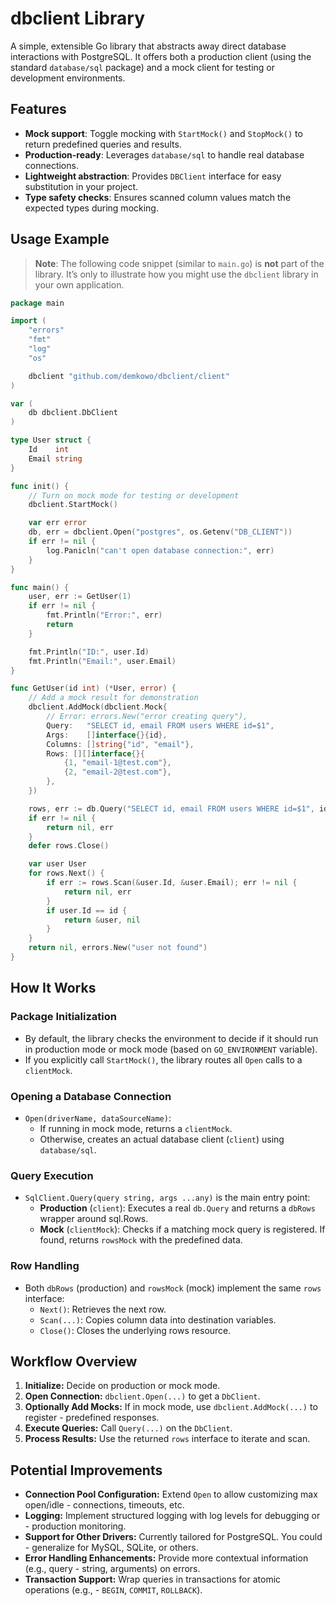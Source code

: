 # dbclient Library

A simple, extensible Go library that abstracts away direct database interactions with PostgreSQL. 
It offers both a production client (using the standard `database/sql` package) and a mock client for testing or development environments.

## Features

- **Mock support**: Toggle mocking with `StartMock()` and `StopMock()` to return predefined queries and results.
- **Production-ready**: Leverages `database/sql` to handle real database connections.
- **Lightweight abstraction**: Provides `DBClient` interface for easy substitution in your project.
- **Type safety checks**: Ensures scanned column values match the expected types during mocking.

## Usage Example

> **Note**: The following code snippet (similar to `main.go`) is **not** part of the library. It’s only to illustrate how you might use the `dbclient` library in your own application.

```go
package main

import (
	"errors"
	"fmt"
	"log"
	"os"

	dbclient "github.com/demkowo/dbclient/client"
)

var (
	db dbclient.DbClient
)

type User struct {
	Id    int
	Email string
}

func init() {
	// Turn on mock mode for testing or development
	dbclient.StartMock()

	var err error
	db, err = dbclient.Open("postgres", os.Getenv("DB_CLIENT"))
	if err != nil {
		log.Panicln("can't open database connection:", err)
	}
}

func main() {
	user, err := GetUser(1)
	if err != nil {
		fmt.Println("Error:", err)
		return
	}

	fmt.Println("ID:", user.Id)
	fmt.Println("Email:", user.Email)
}

func GetUser(id int) (*User, error) {
	// Add a mock result for demonstration
	dbclient.AddMock(dbclient.Mock{
		// Error: errors.New("error creating query"),
        Query:   "SELECT id, email FROM users WHERE id=$1",
		Args:    []interface{}{id},
		Columns: []string{"id", "email"},
		Rows: [][]interface{}{
			{1, "email-1@test.com"},
			{2, "email-2@test.com"},
		},
	})

	rows, err := db.Query("SELECT id, email FROM users WHERE id=$1", id)
	if err != nil {
		return nil, err
	}
	defer rows.Close()

	var user User
	for rows.Next() {
		if err := rows.Scan(&user.Id, &user.Email); err != nil {
			return nil, err
		}
		if user.Id == id {
			return &user, nil
		}
	}
	return nil, errors.New("user not found")
}
```

## How It Works

### Package Initialization
- By default, the library checks the environment to decide if it should run in production mode or mock mode (based on `GO_ENVIRONMENT` variable).
- If you explicitly call `StartMock()`, the library routes all `Open` calls to a `clientMock`.

### Opening a Database Connection
- `Open(driverName, dataSourceName)`:
    - If running in mock mode, returns a `clientMock`.
    - Otherwise, creates an actual database client (`client`) using `database/sql`.

### Query Execution
- `SqlClient.Query(query string, args ...any)` is the main entry point:
    - **Production** (`client`): Executes a real `db.Query` and returns a `dbRows` wrapper around sql.Rows.
    - **Mock** (`clientMock`): Checks if a matching mock query is registered. If found, returns `rowsMock` with the predefined data.

### Row Handling
- Both `dbRows` (production) and `rowsMock` (mock) implement the same `rows` interface:
    - `Next()`: Retrieves the next row.
    - `Scan(...)`: Copies column data into destination variables.
    - `Close()`: Closes the underlying rows resource.

## Workflow Overview
1. **Initialize:** Decide on production or mock mode.
2. **Open Connection:** `dbclient.Open(...)` to get a `DbClient`.
3. **Optionally Add Mocks:** If in mock mode, use `dbclient.AddMock(...)` to register - predefined responses.
4. **Execute Queries:** Call `Query(...)` on the `DbClient`.
5. **Process Results:** Use the returned `rows` interface to iterate and scan.

## Potential Improvements
- **Connection Pool Configuration:** Extend `Open` to allow customizing max open/idle - connections, timeouts, etc.
- **Logging:** Implement structured logging with log levels for debugging or - production monitoring.
- **Support for Other Drivers:** Currently tailored for PostgreSQL. You could - generalize for MySQL, SQLite, or others.
- **Error Handling Enhancements:** Provide more contextual information (e.g., query - string, arguments) on errors.
- **Transaction Support:** Wrap queries in transactions for atomic operations (e.g., - `BEGIN`, `COMMIT`, `ROLLBACK`).